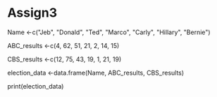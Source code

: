 # Assign3

Name <-c("Jeb", "Donald", "Ted", "Marco", "Carly", "Hillary", "Bernie")

ABC_results <-c(4, 62, 51, 21, 2, 14, 15)

CBS_results <-c(12, 75, 43, 19, 1, 21, 19)

election_data <-data.frame(Name, ABC_results, CBS_results)

print(election_data)

